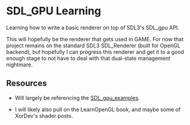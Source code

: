 # SDL_GPU Learning

Learning how to write a basic renderer on top of SDL3's SDL_gpu API.

This will hopefully be the renderer that gets used in GAME. For now that project remains on the standard SDL3 SDL_Renderer (built for OpenGL backend), but hopefully I can progress this renderer and get it to a good enough stage to not have to deal with that dual-state management nightmare.

## Resources

- Will largely be referencing the [SDL_gpu_examples](https://github.com/TheSpydog/SDL_gpu_examples).

- I will likely also pull on the LearnOpenGL book, and maybe some of XorDev's shader posts.
